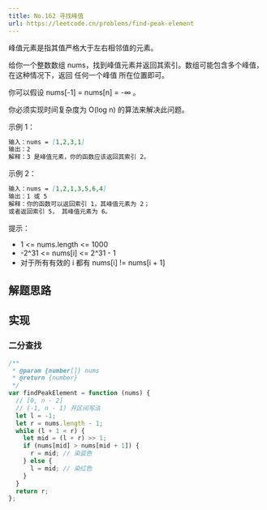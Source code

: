 ```yaml
---
title: No.162 寻找峰值
url: https://leetcode.cn/problems/find-peak-element
---
```


峰值元素是指其值严格大于左右相邻值的元素。

给你一个整数数组 nums，找到峰值元素并返回其索引。数组可能包含多个峰值，在这种情况下，返回 任何一个峰值 所在位置即可。

你可以假设 nums\[-1\] = nums\[n\] = -∞ 。

你必须实现时间复杂度为 O(log n) 的算法来解决此问题。

示例 1：

```md
输入：nums = [1,2,3,1]
输出：2
解释：3 是峰值元素，你的函数应该返回其索引 2。
```

示例 2：

```md
输入：nums = [1,2,1,3,5,6,4]
输出：1 或 5
解释：你的函数可以返回索引 1，其峰值元素为 2；
或者返回索引 5， 其峰值元素为 6。
```

提示：

- 1 <= nums.length <= 1000
- -2^31 <= nums\[i\] <= 2^31 - 1
- 对于所有有效的 i 都有 nums\[i\] != nums\[i + 1\]

## 解题思路

## 实现

### 二分查找

```js
/**
 * @param {number[]} nums
 * @return {number}
 */
var findPeakElement = function (nums) {
  // [0, n - 2]
  // (-1, n - 1) 开区间写法
  let l = -1;
  let r = nums.length - 1;
  while (l + 1 < r) {
    let mid = (l + r) >> 1;
    if (nums[mid] > nums[mid + 1]) {
      r = mid; // 染蓝色
    } else {
      l = mid; // 染红色
    }
  }
  return r;
};
```

